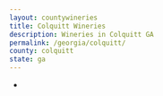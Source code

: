 ```yaml
---
layout: countywineries
title: Colquitt Wineries
description: Wineries in Colquitt GA
permalink: /georgia/colquitt/
county: colquitt
state: ga
---
```

-
